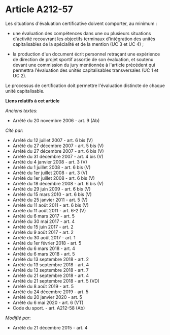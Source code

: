 # Article A212-57

Les situations d'évaluation certificative doivent comporter, au minimum :

- une évaluation des compétences dans une ou plusieurs situations d'activité recouvrant les objectifs terminaux d'intégration
des unités capitalisables de la spécialité et de la mention (UC 3 et UC 4) ;

- la production d'un document écrit personnel retraçant une expérience de direction de projet sportif assortie de son
évaluation, et soutenu devant une commission du jury mentionnée à l'article précédent qui permettra l'évaluation des unités
capitalisables transversales (UC 1 et UC 2).

Le processus de certification doit permettre l'évaluation distincte de chaque unité capitalisable.

**Liens relatifs à cet article**

_Anciens textes_:

  - Arrêté du 20 novembre 2006 - art. 9 (Ab)

_Cité par_:

  - Arrêté du 12 juillet 2007 - art. 6 bis (V)
  - Arrêté du 27 décembre 2007 - art. 5 bis (V)
  - Arrêté du 27 décembre 2007 - art. 6 bis (V)
  - Arrêté du 31 décembre 2007 - art. 4 bis (V)
  - Arrêté du 4 janvier 2008 - art. 3 (V)
  - Arrêté du 1 juillet 2008 - art. 6 bis (V)
  - Arrêté du 1er juillet 2008 - art. 3 (V)
  - Arrêté du 1er juillet 2008 - art. 6 bis (V)
  - Arrêté du 18 décembre 2008 - art. 6 bis (V)
  - Arrêté du 29 juin 2009 - art. 6 bis (V)
  - Arrêté du 15 mars 2010 - art. 6 bis (V)
  - Arrêté du 25 janvier 2011 - art. 5 (V)
  - Arrêté du 11 août 2011 - art. 6 bis (V)
  - Arrêté du 11 août 2011 - art. 6-2 (V)
  - Arrêté du 6 mars 2017 - art. 5
  - Arrêté du 30 mai 2017 - art. 4
  - Arrêté du 15 juin 2017 - art. 2
  - Arrêté du 9 août 2017 - art. 2
  - Arrêté du 30 août 2017 - art. 1
  - Arrêté du 1er février 2018 - art. 5
  - Arrêté du 6 mars 2018 - art. 4
  - Arrêté du 6 mars 2018 - art. 5
  - Arrêté du 13 septembre 2018 - art. 2
  - Arrêté du 13 septembre 2018 - art. 4
  - Arrêté du 13 septembre 2018 - art. 7
  - Arrêté du 21 septembre 2018 - art. 4
  - Arrêté du 21 septembre 2018 - art. 5 (VD)
  - Arrêté du 8 août 2019 - art. 5
  - Arrêté du 24 décembre 2019 - art. 5
  - Arrêté du 20 janvier 2020 - art. 5
  - Arrêté du 6 mai 2020 - art. 6 (VT)
  - Code du sport. - art. A212-58 (Ab)

_Modifié par_:

  - Arrêté du 21 décembre 2015 - art. 4
